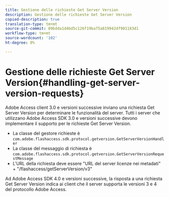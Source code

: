 ```yaml
---
title: Gestione delle richieste Get Server Version
description: Gestione delle richieste Get Server Version
copied-description: true
translation-type: tm+mt
source-git-commit: 89bdda1d4bd5c126f19ba75a819942df901183d1
workflow-type: tm+mt
source-wordcount: '102'
ht-degree: 0%

---
```



# Gestione delle richieste Get Server Version{#handling-get-server-version-requests}

Adobe Access client 3.0 e versioni successive inviano una richiesta Get Server Version per determinare le funzionalità del server. Tutti i server che utilizzano Adobe Access SDK 3.0 e versioni successive devono implementare il supporto per le richieste Get Server Version.

* La classe del gestore richieste è `com.adobe.flashaccess.sdk.protocol.getversion.GetServerVersionHandler`
* La classe del messaggio di richiesta è `com.adobe.flashaccess.sdk.protocol.getversion.GetServerVersionRequestMessage`
* L&#39;URL della richiesta deve essere &quot;URL del server licenze nei metadati&quot; + &quot;/flashaccess/getServerVersion/v3&quot;

Ad Adobe Access SDK 4.0 e versioni successive, la risposta a una richiesta Get Server Version indica ai client che il server supporta le versioni 3 e 4 del protocollo Adobe Access.
